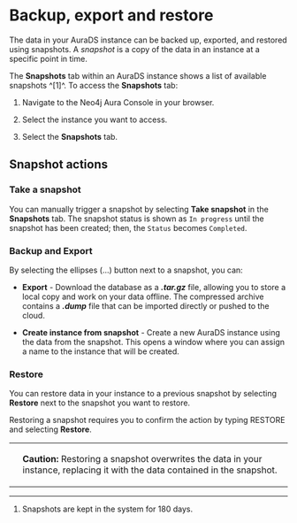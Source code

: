 <div>

<div>

# Backup, export and restore

</div>

<div>

<div>

<div>

The data in your AuraDS instance can be backed up, exported, and
restored using snapshots. A *snapshot* is a copy of the data in an
instance at a specific point in time.

</div>

<div>

The **Snapshots** tab within an AuraDS instance shows a list of
available snapshots ^\[1\]^. To access the **Snapshots** tab:

</div>

<div>

1.  Navigate to the Neo4j Aura Console in your browser.

2.  Select the instance you want to access.

3.  Select the **Snapshots** tab.

</div>

</div>

</div>

<div>

## Snapshot actions

<div>

<div>

### Take a snapshot

<div>

You can manually trigger a snapshot by selecting **Take snapshot** in
the **Snapshots** tab. The snapshot status is shown as `In progress`
until the snapshot has been created; then, the `Status` becomes
`Completed`.

</div>

</div>

<div>

### Backup and Export

<div>

By selecting the ellipses (...​) button next to a snapshot, you can:

</div>

<div>

-   **Export** - Download the database as a ***.tar.gz*** file, allowing
    you to store a local copy and work on your data offline. The
    compressed archive contains a ***.dump*** file that can be imported
    directly or pushed to the cloud.

-   **Create instance from snapshot** - Create a new AuraDS instance
    using the data from the snapshot. This opens a window where you can
    assign a name to the instance that will be created.

</div>

</div>

<div>

### Restore

<div>

You can restore data in your instance to a previous snapshot by
selecting **Restore** next to the snapshot you want to restore.

</div>

<div>

Restoring a snapshot requires you to confirm the action by typing
RESTORE and selecting **Restore**.

</div>

<div>

<div>

<table>
<tbody><tr>
<td>
<i></i>
</td>
<td>
<div>
<p><strong>Caution:</strong>
Restoring a snapshot overwrites the data in your instance, replacing it with the data contained in the snapshot.</p>
</div>
</td>
</tr>
</tbody></table>

</div>

</div>

</div>

</div>

</div>

<div>

------------------------------------------------------------------------

<div>

1. Snapshots are kept in the system for 180 days.

</div>

</div>

</div>
